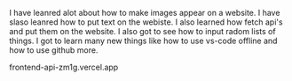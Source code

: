 I have leanred alot about how to make images appear on a website. I have slaso leanred how to put text on the webiste. 
I also learned how fetch api's and put them on the website. I also got to see how to input radom lists of things. 
I got to learn many new things like how to use vs-code offline and how to use github more.

frontend-api-zm1g.vercel.app
